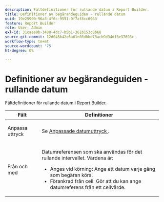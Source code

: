 ```yaml
---
description: Fältdefinitioner för rullande datum i Report Builder.
title: Definitioner av begärandeguiden - rullande datum
uuid: 19e25900-96a3-4f6c-9551-9f7af8cc6963
feature: Report Builder
role: User, Admin
exl-id: 31caee9b-3488-4dc7-b5b1-361b153c8b68
source-git-commit: 12d048b42c6a61e03dbbe73acb9d34df3e37693c
workflow-type: tm+mt
source-wordcount: '75'
ht-degree: 0%

---
```


# Definitioner av begärandeguiden - rullande datum

Fältdefinitioner för rullande datum i Report Builder.

<table id="table_620F3BD3FD1B4C85A0319107EC03D54F"> 
 <thead> 
  <tr> 
   <th colname="col1" class="entry"> Fält </th> 
   <th colname="col2" class="entry"> Definitioner </th> 
  </tr> 
 </thead>
 <tbody> 
  <tr> 
   <td colname="col1"> <p>Anpassa uttryck </p> </td> 
   <td colname="col2"> <p>Se <a href="/help/analyze/legacy-report-builder/data-requests/configuring-report-dates/c-customized-date-expressions/t-customized-date-expressions.md"   > Anpassade datumuttryck </a>. </p> </td> 
  </tr> 
  <tr> 
   <td colname="col1"> <p> Från och med </p> </td> 
   <td colname="col2"> <p>Datumreferensen som ska användas för det rullande intervallet. Värdena är: </p> 
    <ul id="ul_6B73B707B7CB4C7D88299A8337260800"> 
     <li id="li_48FD414FCF884F3AADB7CFBC90C7EF51"> Anges vid körning: Ange ett datum varje gång som begäran körs. </li> 
     <li id="li_B1AE95854C1B4228A39164373A1C5303"> Förankrad från cell: Gör att du kan ange datumreferens från ett cellvärde. </li> 
    </ul> </td> 
  </tr> 
 </tbody> 
</table>
